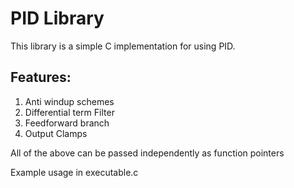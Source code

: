 # PID Library

This library is a simple C implementation for using PID.

## Features:

1. Anti windup schemes
2. Differential term Filter 
3. Feedforward branch 
4. Output Clamps

All of the above can be passed independently as function pointers

Example usage in executable.c 
